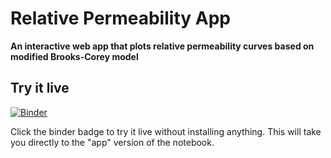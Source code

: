 # Relative Permeability App

**An interactive web app that plots relative permeability curves based on modified Brooks-Corey model**

## Try it live

[![Binder](https://mybinder.org/badge_logo.svg)](https://mybinder.org/v2/gh/fahimnis/RelPermApp/master?urlpath=%2Fapps%2FRelPermApp.ipynb)

Click the binder badge to try it live without installing anything. This will take you directly to the "app" version of the notebook.
